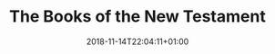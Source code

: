 ---
title: "The Books of the New Testament"
date: 2018-11-14T22:04:11+01:00
periodicTable: nt.en
theme: black
---